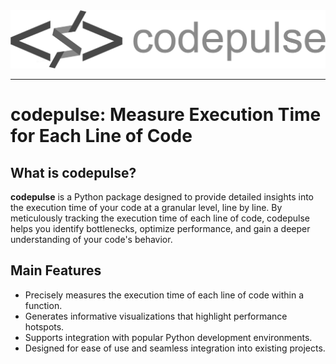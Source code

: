<div align="center">
  <img src="static/img/final1.png"><br>
</div>

-----------------

# codepulse: Measure Execution Time for Each Line of Code

## What is codepulse?

**codepulse** is a Python package designed to provide detailed insights into the execution time of your code at a granular level, line by line. By meticulously tracking the execution time of each line of code, codepulse helps you identify bottlenecks, optimize performance, and gain a deeper understanding of your code's behavior.

## Main Features

- Precisely measures the execution time of each line of code within a function.
- Generates informative visualizations that highlight performance hotspots.
- Supports integration with popular Python development environments.
- Designed for ease of use and seamless integration into existing projects.